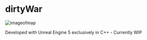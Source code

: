 # dirtyWar
![imageofmap](https://media.discordapp.net/attachments/1191201989900648450/1197391750696808509/image.png?ex=65bb18f7&is=65a8a3f7&hm=47b35a52bdfe602379b43521cb0d096cafdfbcf6537f425ed47d4ebbe1e2fee6&=&format=webp&quality=lossless&width=882&height=741)

Developed with Unreal Engine 5 exclusively in C++ - Currently WIP
